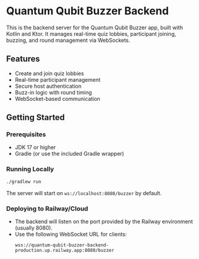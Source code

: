 # Quantum Qubit Buzzer Backend

This is the backend server for the Quantum Qubit Buzzer app, built with Kotlin and Ktor. It manages real-time quiz lobbies, participant joining, buzzing, and round management via WebSockets.

## Features
- Create and join quiz lobbies
- Real-time participant management
- Secure host authentication
- Buzz-in logic with round timing
- WebSocket-based communication

## Getting Started

### Prerequisites
- JDK 17 or higher
- Gradle (or use the included Gradle wrapper)

### Running Locally
```sh
./gradlew run
```
The server will start on `ws://localhost:8080/buzzer` by default.

### Deploying to Railway/Cloud
- The backend will listen on the port provided by the Railway environment (usually 8080).
- Use the following WebSocket URL for clients:
  ```
  wss://quantum-qubit-buzzer-backend-production.up.railway.app:8080/buzzer
  ```
